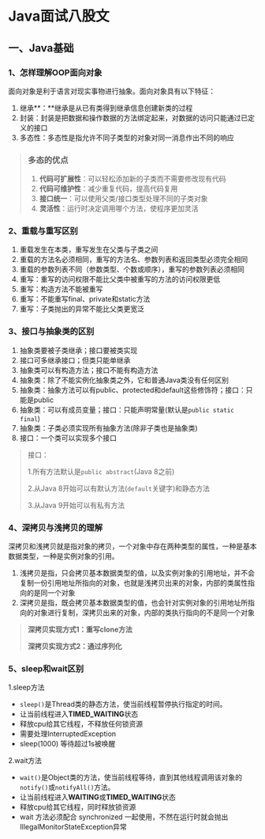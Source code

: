# Java面试八股文

## 一、Java基础

### 1、怎样理解OOP面向对象

面向对象是利于语言对现实事物进行抽象。面向对象具有以下特征：

1. 继承**：**继承是从已有类得到继承信息创建新类的过程
2. 封装：封装是把数据和操作数据的方法绑定起来，对数据的访问只能通过已定义的接口
3. 多态性：多态性是指允许不同子类型的对象对同一消息作出不同的响应

> ### 多态的优点
>
> 1. **代码可扩展性**：可以轻松添加新的子类而不需要修改现有代码
> 2. **代码可维护性**：减少重复代码，提高代码复用
> 3. **接口统一**：可以使用父类/接口类型处理不同的子类对象
> 4. **灵活性**：运行时决定调用哪个方法，使程序更加灵活



### 2、重载与重写区别

1. 重载发生在本类，重写发生在父类与子类之间
2. 重载的方法名必须相同，重写的方法名、参数列表和返回类型必须完全相同
3. 重载的参数列表不同（参数类型、个数或顺序），重写的参数列表必须相同
4. 重写：重写的访问权限不能比父类中被重写的方法的访问权限更低
5. 重写：构造方法不能被重写
6. 重写：不能重写final、private和static方法
7. 重写：子类抛出的异常不能比父类更宽泛



### 3、接口与抽象类的区别

1. 抽象类要被子类继承；接口要被类实现
2. 接口可多继承接口；但类只能单继承
3. 抽象类可以有构造方法；接口不能有构造方法
4. 抽象类：除了不能实例化抽象类之外，它和普通Java类没有任何区别
5. 抽象类：抽象方法可以有public、protected和default这些修饰符；接口：只能是public
6. 抽象类：可以有成员变量；接口：只能声明常量(默认是`public static final`)
7. 抽象类：子类必须实现所有抽象方法(除非子类也是抽象类)
8. 接口：一个类可以实现多个接口

> 接口：
>
> 1.所有方法默认是`public abstract`(Java 8之前)
>
> 2.从Java 8开始可以有默认方法(`default`关键字)和静态方法
>
> 3.从Java 9开始可以有私有方法



### 4、深拷贝与浅拷贝的理解 

​		深拷贝和浅拷贝就是指对象的拷贝，一个对象中存在两种类型的属性，一种是基本数据类型，一种是实例对象的引用。

1. 浅拷贝是指，只会拷贝基本数据类型的值，以及实例对象的引用地址，并不会复制一份引用地址所指向的对象，也就是浅拷贝出来的对象，内部的类属性指向的是同一个对象
2. 深拷贝是指，既会拷贝基本数据类型的值，也会针对实例对象的引用地址所指向的对象进行复制，深拷贝出来的对象，内部的类执行指向的不是同一个对象

> **深拷贝实现方式1：重写clone方法**
>
> **深拷贝实现方式2：通过序列化**



### 5、sleep和wait区别

1.sleep方法

- `sleep()`是Thread类的静态方法，使当前线程暂停执行指定的时间。
- 让当前线程进入**TIMED_WAITING**状态
- 释放cpu给其它线程，不释放任何锁资源
- 需要处理InterruptedException
- sleep(1000) 等待超过1s被唤醒

2.wait方法

- `wait()`是Object类的方法，使当前线程等待，直到其他线程调用该对象的`notify()`或`notifyAll()`方法。
- 让当前线程进入**WAITING**或**TIMED_WAITING**状态
- 释放cpu给其它线程，同时释放锁资源
- wait 方法必须配合 synchronized 一起使用，不然在运行时就会抛出IllegalMonitorStateException异常




















